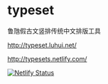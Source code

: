 # typeset
鲁虺假古文竖排传统中文排版工具


http://typeset.luhui.net/

http://typesets.netlify.com/



[![Netlify Status](https://api.netlify.com/api/v1/badges/2cd5e552-6f5b-4c78-9634-ebdf57028eaa/deploy-status)](https://app.netlify.com/sites/typesets/deploys)












